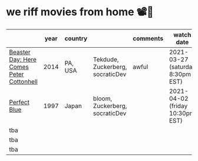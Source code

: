 # we riff movies from home 📽️🍿

|                                          | year | country |                                  | comments | watch date                        |   |   |   |   |   |   |
|------------------------------------------|------|---------|----------------------------------|----------|-----------------------------------|---|---|---|---|---|---|
| [Beaster Day: Here Comes Peter Cottonhell](https://www.imdb.com/title/tt4065066/) | 2014 | PA, USA | Tekdude, Zuckerberg, socraticDev | awful    | 2021-03-27 (saturday 8:30pm EST) |   |   |   |   |   |   |
| [Perfect Blue](https://www.imdb.com/title/tt0156887/)                             | 1997 | Japan   | bloom, Zuckerberg, socraticDev   |          | 2021-04-02 (friday 10:30pm EST)   |   |   |   |   |   |   |
| tba                                      |      |         |                                  |          |                                   |   |   |   |   |   |   |
| tba                                      |      |         |                                  |          |                                   |   |   |   |   |   |   |
| tba                                      |      |         |                                  |          |                                   |   |   |   |   |   |   |
